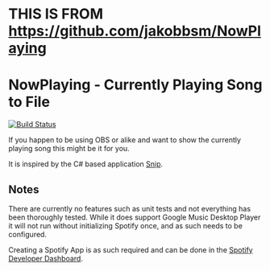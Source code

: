 # THIS IS FROM https://github.com/jakobbsm/NowPlaying

# NowPlaying - Currently Playing Song to File
[![Build Status](https://travis-ci.org/jakobbsm/NowPlaying.svg?branch=master)](https://travis-ci.org/jakobbsm/NowPlaying)

If you happen to be using OBS or alike and want to show the currently playing song this might be it for you.

It is inspired by the C# based application [Snip](https://github.com/dlrudie/Snip/).

## Notes

There are currently no features such as unit tests and not everything has been thoroughly tested.
While it does support Google Music Desktop Player it will not run without initializing Spotify once, and as such needs to be configured.

Creating a Spotify App is as such required and can be done in the [Spotify Developer Dashboard](https://developer.spotify.com/dashboard/).
